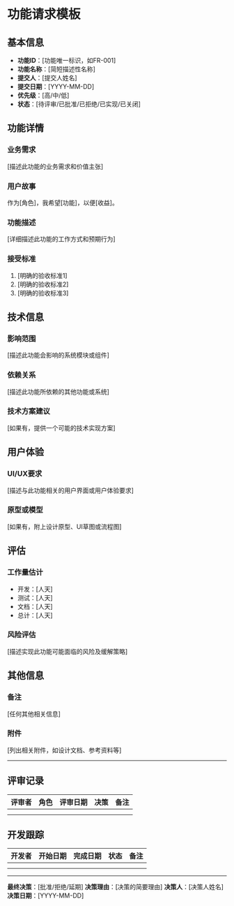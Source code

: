 # 功能请求模板

## 基本信息

- **功能ID**：[功能唯一标识，如FR-001]
- **功能名称**：[简短描述性名称]
- **提交人**：[提交人姓名]
- **提交日期**：[YYYY-MM-DD]
- **优先级**：[高/中/低]
- **状态**：[待评审/已批准/已拒绝/已实现/已关闭]

## 功能详情

### 业务需求
[描述此功能的业务需求和价值主张]

### 用户故事
作为[角色]，我希望[功能]，以便[收益]。

### 功能描述
[详细描述此功能的工作方式和预期行为]

### 接受标准
1. [明确的验收标准1]
2. [明确的验收标准2]
3. [明确的验收标准3]

## 技术信息

### 影响范围
[描述此功能会影响的系统模块或组件]

### 依赖关系
[描述此功能所依赖的其他功能或系统]

### 技术方案建议
[如果有，提供一个可能的技术实现方案]

## 用户体验

### UI/UX要求
[描述与此功能相关的用户界面或用户体验要求]

### 原型或模型
[如果有，附上设计原型、UI草图或流程图]

## 评估

### 工作量估计
- 开发：[人天]
- 测试：[人天]
- 文档：[人天]
- 总计：[人天]

### 风险评估
[描述实现此功能可能面临的风险及缓解策略]

## 其他信息

### 备注
[任何其他相关信息]

### 附件
[列出相关附件，如设计文档、参考资料等]

---

## 评审记录

| 评审者 | 角色 | 评审日期 | 决策 | 备注 |
|-------|------|---------|------|------|
|       |      |         |      |      |
|       |      |         |      |      |

## 开发跟踪

| 开发者 | 开始日期 | 完成日期 | 状态 | 备注 |
|-------|---------|---------|------|------|
|       |         |         |      |      |
|       |         |         |      |      |

---

**最终决策**：[批准/拒绝/延期]
**决策理由**：[决策的简要理由]
**决策人**：[决策人姓名]
**决策日期**：[YYYY-MM-DD] 